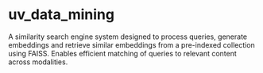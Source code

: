 # uv_data_mining

A similarity search engine system designed to process queries, generate embeddings and retrieve similar embeddings from a pre-indexed collection using FAISS. Enables efficient matching of queries to relevant content across modalities.
